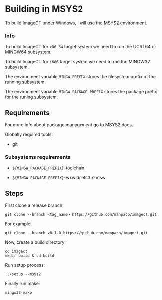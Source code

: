 # Building in MSYS2

To build ImageCT under Windows, I will use the [MSYS2](https://www.msys2.org/#installation) environment.

### Info

To build ImageCT for ``x86_64`` target system we need to run the UCRT64 or MINGW64 subsystem.

To build ImageCT for ``i686`` target system we need to run the MINGW32 subsystem.

The environment variable ``MINGW_PREFIX`` stores the filesystem prefix of the running subsystem.

The environment variable ``MINGW_PACKAGE_PREFIX`` stores the package prefix for the runing subsystem.

## Requirements

For more info about package management go to MSYS2 docs.

Globally required tools:

- git

### Subsystems requirements

- ``${MINGW_PACKAGE_PREFIX}``-toolchain
    
- ``${MINGW_PACKAGE_PREFIX}``-wxwidgets3.x-msw

## Steps

First clone a release branch:

    git clone --branch <tag_name> https://github.com/manpaco/imagect.git

For example:

    git clone --branch v0.1.0 https://github.com/manpaco/imagect.git

Now, create a build directory:

    cd imagect
    mkdir build & cd build

Run setup process:

    ../setup --msys2

Finally run make:

    mingw32-make

